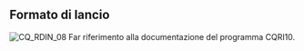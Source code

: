 ## Formato di lancio

![CQ_RDIN_08](http://localhost:3000/immagini/MBDOC_OGG-P_CQUS40/CQ_RDIN_08.png)
Far riferimento alla documentazione del programma CQRI10.
